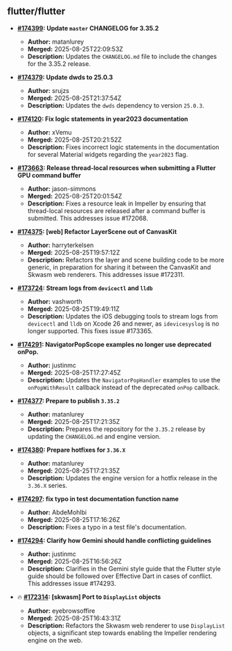 ## flutter/flutter

- **[#174399](https://github.com/flutter/flutter/pull/174399): Update `master` CHANGELOG for 3.35.2**
  - **Author:** matanlurey
  - **Merged:** 2025-08-25T22:09:53Z
  - **Description:** Updates the `CHANGELOG.md` file to include the changes for the 3.35.2 release.

- **[#174379](https://github.com/flutter/flutter/pull/174379): Update dwds to 25.0.3**
  - **Author:** srujzs
  - **Merged:** 2025-08-25T21:37:54Z
  - **Description:** Updates the `dwds` dependency to version `25.0.3`.

- **[#174120](https://github.com/flutter/flutter/pull/174120): Fix logic statements in year2023 documentation**
  - **Author:** xVemu
  - **Merged:** 2025-08-25T20:21:52Z
  - **Description:** Fixes incorrect logic statements in the documentation for several Material widgets regarding the `year2023` flag.

- **[#173663](https://github.com/flutter/flutter/pull/173663): Release thread-local resources when submitting a Flutter GPU command buffer**
  - **Author:** jason-simmons
  - **Merged:** 2025-08-25T20:01:54Z
  - **Description:** Fixes a resource leak in Impeller by ensuring that thread-local resources are released after a command buffer is submitted. This addresses issue #172068.

- **[#174375](https://github.com/flutter/flutter/pull/174375): [web] Refactor LayerScene out of CanvasKit**
  - **Author:** harryterkelsen
  - **Merged:** 2025-08-25T19:57:12Z
  - **Description:** Refactors the layer and scene building code to be more generic, in preparation for sharing it between the CanvasKit and Skwasm web renderers. This addresses issue #172311.

- **[#173724](https://github.com/flutter/flutter/pull/173724): Stream logs from `devicectl` and `lldb`**
  - **Author:** vashworth
  - **Merged:** 2025-08-25T19:49:11Z
  - **Description:** Updates the iOS debugging tools to stream logs from `devicectl` and `lldb` on Xcode 26 and newer, as `idevicesyslog` is no longer supported. This fixes issue #173365.

- **[#174291](https://github.com/flutter/flutter/pull/174291): NavigatorPopScope examples no longer use deprecated onPop.**
  - **Author:** justinmc
  - **Merged:** 2025-08-25T17:27:45Z
  - **Description:** Updates the `NavigatorPopHandler` examples to use the `onPopWithResult` callback instead of the deprecated `onPop` callback.

- **[#174377](https://github.com/flutter/flutter/pull/174377): Prepare to publish `3.35.2`**
  - **Author:** matanlurey
  - **Merged:** 2025-08-25T17:21:35Z
  - **Description:** Prepares the repository for the `3.35.2` release by updating the `CHANGELOG.md` and engine version.

- **[#174380](https://github.com/flutter/flutter/pull/174380): Prepare hotfixes for `3.36.X`**
  - **Author:** matanlurey
  - **Merged:** 2025-08-25T17:21:35Z
  - **Description:** Updates the engine version for a hotfix release in the `3.36.X` series.

- **[#174297](https://github.com/flutter/flutter/pull/174297): fix typo in test documentation function name**
  - **Author:** AbdeMohlbi
  - **Merged:** 2025-08-25T17:16:26Z
  - **Description:** Fixes a typo in a test file's documentation.

- **[#174294](https://github.com/flutter/flutter/pull/174294): Clarify how Gemini should handle conflicting guidelines**
  - **Author:** justinmc
  - **Merged:** 2025-08-25T16:56:26Z
  - **Description:** Clarifies in the Gemini style guide that the Flutter style guide should be followed over Effective Dart in cases of conflict. This addresses issue #174293.

- 🔥 **[#172314](https://github.com/flutter/flutter/pull/172314): [skwasm] Port to `DisplayList` objects**
  - **Author:** eyebrowsoffire
  - **Merged:** 2025-08-25T16:43:31Z
  - **Description:** Refactors the Skwasm web renderer to use `DisplayList` objects, a significant step towards enabling the Impeller rendering engine on the web.
